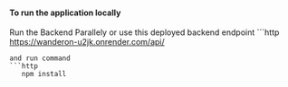 #### To run the application locally


Run the Backend Parallely or use this deployed backend endpoint ```http
   https://wanderon-u2jk.onrender.com/api/
  
```
and run command 
```http
   npm install
  
```